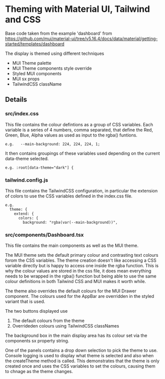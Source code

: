 # Theming with Material UI, Tailwind and CSS

Base code taken from the example 'dashboard' from https://github.com/mui/material-ui/tree/v5.16.4/docs/data/material/getting-started/templates/dashboard

The display is themed using different techniques

- MUI Theme palette
- MUI Theme components style override
- Styled MUI components
- MUI sx props
- TailwindCSS className

## Details

### src/index.css

This file contains the colour defintions as a group of CSS variables. Each variable is a series of 4 numbers, comma separated, that define the Red, Green, Blue, Alpha values as used as input to the rgba() funtions.

`e.g.   --main-background: 224, 224, 224, 1;`

It then contains groupings of these variables used depending on the current data-theme selected.

`e.g. :root[data-theme="dark"] {`

### tailwind.config.js

This file contains the TailwindCSS configuration, in particular the extension of colors to use the CSS variables defined in the index.css file.

```
e.g.
  theme: {
    extend: {
      colors: {
        background: "rgba(var(--main-background))",
```

### src/components/Dashboard.tsx

This file contains the main components as well as the MUI theme.

The MUI theme sets the default primary colour and contrasting text colours forom the CSS variables. The theme creation doesn't like accessing a CSS variable directly but is happy to access one inside the rgba function. This is why the colour values are stored in the css file, it does mean everything needs to be wrapped in the rgba() function but being able to use the same colour definitions in both Tailwind CSS and MUI makes it worth while.

The theme also overrides the default colours for the MUI Drawer component. The colours used for the AppBar are overridden in the styled variant that is used.

The two buttons displayed use

1. The default colours from the theme
1. Overrideden colours using TailwindCSS classNames

The background box in the main display area has its colour set via the components sx property string.

One of the panels contains a drop down selection to pick the theme to use. Console logging is used to display what theme is selected and also when the createTheme method is called. This demonstrates that the theme is only created once and uses the CSS variables to set the colours, causing them to chnage as the theme changes.
